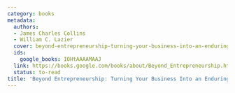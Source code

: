 ```yaml
---
category: books
metadata:
  authors:
  - James Charles Collins
  - William C. Lazier
  cover: beyond-entrepreneurship-turning-your-business-into-an-enduring-great-company-james-charles-collins-william-c-lazier.jpg
  ids:
    google_books: IOHtAAAAMAAJ
  link: https://books.google.com/books/about/Beyond_Entrepreneurship.html?hl=&id=IOHtAAAAMAAJ
  status: to-read
title: 'Beyond Entrepreneurship: Turning Your Business Into an Enduring Great Company'
---
```

